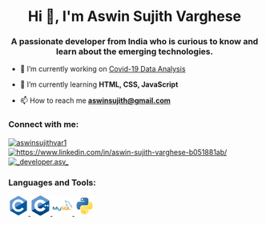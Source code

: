 <h1 align="center">Hi 👋, I'm Aswin Sujith Varghese</h1>
<h3 align="center">A passionate developer from India who is curious to know and learn about the emerging technologies.</h3>

- 🔭 I’m currently working on [Covid-19 Data Analysis](https://github.com/aswinsujithvarghese365/Covid-19-Data-Analysis)

- 🌱 I’m currently learning **HTML, CSS, JavaScript**

- 📫 How to reach me **aswinsujith@gmail.com**

<h3 align="left">Connect with me:</h3>
<p align="left">
<a href="https://twitter.com/aswinsujithvar1" target="blank"><img align="center" src="https://raw.githubusercontent.com/rahuldkjain/github-profile-readme-generator/master/src/images/icons/Social/twitter.svg" alt="aswinsujithvar1" height="30" width="40" /></a>
<a href="https://linkedin.com/in/https://www.linkedin.com/in/aswin-sujith-varghese-b051881ab/" target="blank"><img align="center" src="https://raw.githubusercontent.com/rahuldkjain/github-profile-readme-generator/master/src/images/icons/Social/linked-in-alt.svg" alt="https://www.linkedin.com/in/aswin-sujith-varghese-b051881ab/" height="30" width="40" /></a>
<a href="https://instagram.com/_developer.asv_" target="blank"><img align="center" src="https://raw.githubusercontent.com/rahuldkjain/github-profile-readme-generator/master/src/images/icons/Social/instagram.svg" alt="_developer.asv_" height="30" width="40" /></a>
</p>

<h3 align="left">Languages and Tools:</h3>
<p align="left"> <a href="https://www.cprogramming.com/" target="_blank" rel="noreferrer"> <img src="https://raw.githubusercontent.com/devicons/devicon/master/icons/c/c-original.svg" alt="c" width="40" height="40"/> </a> <a href="https://www.w3schools.com/cpp/" target="_blank" rel="noreferrer"> <img src="https://raw.githubusercontent.com/devicons/devicon/master/icons/cplusplus/cplusplus-original.svg" alt="cplusplus" width="40" height="40"/> </a> <a href="https://www.mysql.com/" target="_blank" rel="noreferrer"> <img src="https://raw.githubusercontent.com/devicons/devicon/master/icons/mysql/mysql-original-wordmark.svg" alt="mysql" width="40" height="40"/> </a> <a href="https://www.python.org" target="_blank" rel="noreferrer"> <img src="https://raw.githubusercontent.com/devicons/devicon/master/icons/python/python-original.svg" alt="python" width="40" height="40"/> </a> </p>

